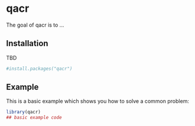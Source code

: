 
# qacr

<!-- badges: start -->
<!-- badges: end -->

The goal of qacr is to ...

## Installation

TBD

``` r
#install.packages("qacr")
```

## Example

This is a basic example which shows you how to solve a common problem:

``` r
library(qacr)
## basic example code
```


